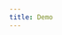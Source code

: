 ```yaml
---
title: Demo
---
```


<iframe style="border: 0; height: calc(100vh - 320px); width: 100%" src="//localhost:6006/?path=/story/tree-view--basic"></iframe>

